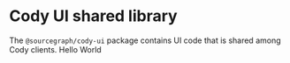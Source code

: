 # Cody UI shared library

The `@sourcegraph/cody-ui` package contains UI code that is shared among Cody clients.
Hello World
